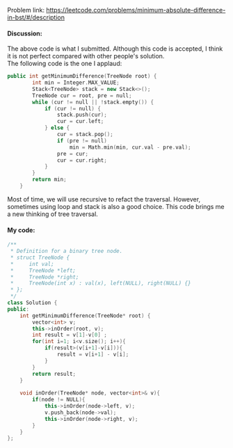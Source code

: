 Problem link: https://leetcode.com/problems/minimum-absolute-difference-in-bst/#/description

#### Discussion:
The above code is what I submitted. Although this code is accepted, I think it is not perfect compared with other people's solution.<br>
The following code is the one I applaud:
```c++
public int getMinimumDifference(TreeNode root) {
        int min = Integer.MAX_VALUE;
        Stack<TreeNode> stack = new Stack<>(); 
        TreeNode cur = root, pre = null; 
        while (cur != null || !stack.empty()) {
            if (cur != null) {
                stack.push(cur);
                cur = cur.left;
            } else {
                cur = stack.pop(); 
                if (pre != null) 
                    min = Math.min(min, cur.val - pre.val); 
                pre = cur; 
                cur = cur.right; 
            }
        }
        return min; 
    }
```
Most of time, we will use recursive to refact the traversal. However, sometimes using loop and stack is also a good choice. This code brings me a new thinking of tree traversal.


#### My code:
```c++
/**
 * Definition for a binary tree node.
 * struct TreeNode {
 *     int val;
 *     TreeNode *left;
 *     TreeNode *right;
 *     TreeNode(int x) : val(x), left(NULL), right(NULL) {}
 * };
 */
class Solution {
public:
    int getMinimumDifference(TreeNode* root) {
        vector<int> v;
        this->inOrder(root, v);
        int result = v[1]-v[0] ;
        for(int i=1; i<v.size(); i++){
            if(result>(v[i+1]-v[i])){
                result = v[i+1] - v[i];
            }
        }
        return result;
    }
    
    void inOrder(TreeNode* node, vector<int>& v){
        if(node != NULL){
            this->inOrder(node->left, v);
            v.push_back(node->val);
            this->inOrder(node->right, v);
        }
    }
};
```
